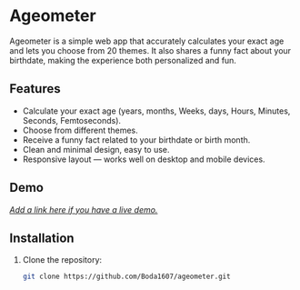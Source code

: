 # Ageometer
Ageometer is a simple web app that accurately calculates your exact age and lets you choose from 20 themes. It also shares a funny fact about your birthdate, making the experience both personalized and fun.
## Features

- Calculate your exact age (years, months, Weeks, days, Hours, Minutes, Seconds, Femtoseconds).
- Choose from different themes.
- Receive a funny fact related to your birthdate or birth month.
- Clean and minimal design, easy to use.
- Responsive layout — works well on desktop and mobile devices.

## Demo

*[Add a link here if you have a live demo.](https://ageometer.netlify.app/)*

## Installation

1. Clone the repository:
   ```bash
   git clone https://github.com/Boda1607/ageometer.git
